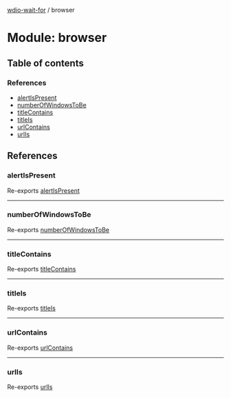 [wdio-wait-for](../README.md) / browser

# Module: browser

## Table of contents

### References

- [alertIsPresent](browser.md#alertispresent)
- [numberOfWindowsToBe](browser.md#numberofwindowstobe)
- [titleContains](browser.md#titlecontains)
- [titleIs](browser.md#titleis)
- [urlContains](browser.md#urlcontains)
- [urlIs](browser.md#urlis)

## References

### alertIsPresent

Re-exports [alertIsPresent](browser_alertIsPresent.md#alertispresent)

___

### numberOfWindowsToBe

Re-exports [numberOfWindowsToBe](browser_numberOfWindowsToBe_.md#numberofwindowstobe)

___

### titleContains

Re-exports [titleContains](browser_titleContains.md#titlecontains)

___

### titleIs

Re-exports [titleIs](browser_titleIs.md#titleis)

___

### urlContains

Re-exports [urlContains](browser_urlContains.md#urlcontains)

___

### urlIs

Re-exports [urlIs](browser_urlIs.md#urlis)
